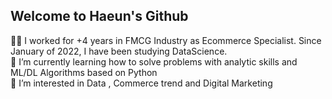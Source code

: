 ## **Welcome to Haeun's Github**

🚴‍♂️ I worked for +4 years in FMCG Industry as Ecommerce Specialist. Since January of 2022, I have been studying DataScience.<br>
🌱 I’m currently learning how to solve problems with analytic skills and ML/DL Algorithms based on Python<br>
👀 I’m interested in Data , Commerce trend and Digital Marketing

<!---
haeunY153/haeunY153 is a ✨ special ✨ repository because its `README.md` (this file) appears on your GitHub profile.
You can click the Preview link to take a look at your changes.
--->
